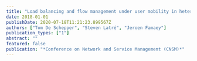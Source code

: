 ```yaml
---
title: "Load balancing and flow management under user mobility in heterogeneous wireless networks"
date: 2018-01-01
publishDate: 2020-07-18T11:21:23.899567Z
authors: ["Tom De Schepper", "Steven Latré", "Jeroen Famaey"]
publication_types: ["1"]
abstract: ""
featured: false
publication: "*Conference on Network and Service Management (CNSM)*"
---
```



